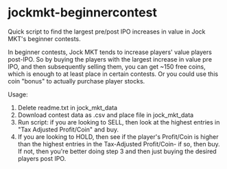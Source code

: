 # jockmkt-beginnercontest

Quick script to find the largest pre/post IPO increases in value in Jock MKT's beginner contests.

In beginner contests, Jock MKT tends to increase players' value players post-IPO. So by buying the players with the largest increase in value pre IPO, and then subsequently selling them, you can get ~150 free coins, which is enough to at least place in certain contests. Or you could use this coin "bonus" to actually purchase player stocks.

Usage:
1) Delete readme.txt in jock_mkt_data
2) Download contest data as .csv and place file in jock_mkt_data
3) Run script: if you are looking to SELL, then look at the highest entries in "Tax Adjusted Profit/Coin" and buy.
4) If you are looking to HOLD, then see if the player's Profit/Coin is higher than the highest entries in the Tax-Adjusted Profit/Coin- if so, then buy. If not, then you're better doing step 3 and then just buying the desired players post IPO.
